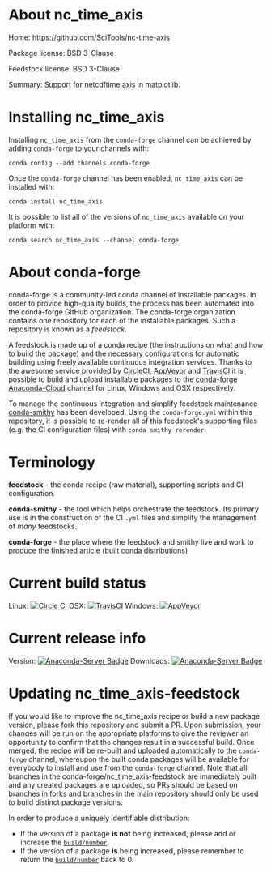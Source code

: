 About nc_time_axis
==================

Home: https://github.com/SciTools/nc-time-axis

Package license: BSD 3-Clause

Feedstock license: BSD 3-Clause

Summary: Support for netcdftime axis in matplotlib.



Installing nc_time_axis
=======================

Installing `nc_time_axis` from the `conda-forge` channel can be achieved by adding `conda-forge` to your channels with:

```
conda config --add channels conda-forge
```

Once the `conda-forge` channel has been enabled, `nc_time_axis` can be installed with:

```
conda install nc_time_axis
```

It is possible to list all of the versions of `nc_time_axis` available on your platform with:

```
conda search nc_time_axis --channel conda-forge
```



About conda-forge
=================

conda-forge is a community-led conda channel of installable packages.
In order to provide high-quality builds, the process has been automated into the
conda-forge GitHub organization. The conda-forge organization contains one repository
for each of the installable packages. Such a repository is known as a *feedstock*.

A feedstock is made up of a conda recipe (the instructions on what and how to build
the package) and the necessary configurations for automatic building using freely
available continuous integration services. Thanks to the awesome service provided by
[CircleCI](https://circleci.com/), [AppVeyor](http://www.appveyor.com/)
and [TravisCI](https://travis-ci.org/) it is possible to build and upload installable
packages to the [conda-forge](https://anaconda.org/conda-forge)
[Anaconda-Cloud](http://docs.anaconda.org/) channel for Linux, Windows and OSX respectively.

To manage the continuous integration and simplify feedstock maintenance
[conda-smithy](http://github.com/conda-forge/conda-smithy) has been developed.
Using the ``conda-forge.yml`` within this repository, it is possible to re-render all of
this feedstock's supporting files (e.g. the CI configuration files) with ``conda smithy rerender``.


Terminology
===========

**feedstock** - the conda recipe (raw material), supporting scripts and CI configuration.

**conda-smithy** - the tool which helps orchestrate the feedstock.
                   Its primary use is in the construction of the CI ``.yml`` files
                   and simplify the management of *many* feedstocks.

**conda-forge** - the place where the feedstock and smithy live and work to
                  produce the finished article (built conda distributions)

Current build status
====================

Linux: [![Circle CI](https://circleci.com/gh/conda-forge/nc_time_axis-feedstock.svg?style=shield)](https://circleci.com/gh/conda-forge/nc_time_axis-feedstock)
OSX: [![TravisCI](https://travis-ci.org/conda-forge/nc_time_axis-feedstock.svg?branch=master)](https://travis-ci.org/conda-forge/nc_time_axis-feedstock)
Windows: [![AppVeyor](https://ci.appveyor.com/api/projects/status/github/conda-forge/nc_time_axis-feedstock?svg=True)](https://ci.appveyor.com/project/conda-forge/nc-time-axis-feedstock/branch/master)

Current release info
====================
Version: [![Anaconda-Server Badge](https://anaconda.org/conda-forge/nc_time_axis/badges/version.svg)](https://anaconda.org/conda-forge/nc_time_axis)
Downloads: [![Anaconda-Server Badge](https://anaconda.org/conda-forge/nc_time_axis/badges/downloads.svg)](https://anaconda.org/conda-forge/nc_time_axis)


Updating nc_time_axis-feedstock
===============================

If you would like to improve the nc_time_axis recipe or build a new
package version, please fork this repository and submit a PR. Upon submission,
your changes will be run on the appropriate platforms to give the reviewer an
opportunity to confirm that the changes result in a successful build. Once
merged, the recipe will be re-built and uploaded automatically to the
`conda-forge` channel, whereupon the built conda packages will be available for
everybody to install and use from the `conda-forge` channel.
Note that all branches in the conda-forge/nc_time_axis-feedstock are
immediately built and any created packages are uploaded, so PRs should be based
on branches in forks and branches in the main repository should only be used to
build distinct package versions.

In order to produce a uniquely identifiable distribution:
 * If the version of a package **is not** being increased, please add or increase
   the [``build/number``](http://conda.pydata.org/docs/building/meta-yaml.html#build-number-and-string).
 * If the version of a package **is** being increased, please remember to return
   the [``build/number``](http://conda.pydata.org/docs/building/meta-yaml.html#build-number-and-string)
   back to 0.
